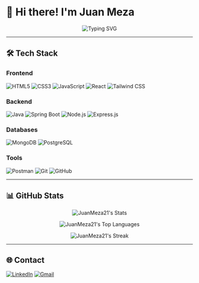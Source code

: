 # 👋 Hi there! I'm Juan Meza

<div align="center">
  
![Typing SVG](https://readme-typing-svg.herokuapp.com?font=Fira+Code&weight=500&size=28&pause=1000&color=36BCF7&center=true&vCenter=true&width=600&lines=Systems+Engineer)

</div>

---

## 🛠️ Tech Stack

### Frontend
<div>
  <img src="https://img.shields.io/badge/HTML5-%23E34F26.svg?style=for-the-badge&logo=html5&logoColor=white" alt="HTML5"/>
  <img src="https://img.shields.io/badge/CSS3-%231572B6.svg?style=for-the-badge&logo=css3&logoColor=white" alt="CSS3"/>
  <img src="https://img.shields.io/badge/JavaScript-%23323330.svg?style=for-the-badge&logo=javascript&logoColor=%23F7DF1E" alt="JavaScript"/>
  <img src="https://img.shields.io/badge/React-%2320232a.svg?style=for-the-badge&logo=react&logoColor=%2361DAFB" alt="React"/>
  <img src="https://img.shields.io/badge/Tailwind_CSS-%2338B2AC.svg?style=for-the-badge&logo=tailwind-css&logoColor=white" alt="Tailwind CSS"/>
</div>

### Backend
<div>
  <img src="https://img.shields.io/badge/Java-%23ED8B00.svg?style=for-the-badge&logo=java&logoColor=white" alt="Java"/>
  <img src="https://img.shields.io/badge/Spring_Boot-%236DB33F.svg?style=for-the-badge&logo=spring-boot&logoColor=white" alt="Spring Boot"/>
  <img src="https://img.shields.io/badge/Node.js-%2343853D.svg?style=for-the-badge&logo=node.js&logoColor=white" alt="Node.js"/>
  <img src="https://img.shields.io/badge/Express.js-%23404d59.svg?style=for-the-badge&logo=express&logoColor=%2361DAFB" alt="Express.js"/>
</div>

### Databases
<div>
  <img src="https://img.shields.io/badge/MongoDB-%234ea94b.svg?style=for-the-badge&logo=mongodb&logoColor=white" alt="MongoDB"/>
  <img src="https://img.shields.io/badge/PostgreSQL-%23316192.svg?style=for-the-badge&logo=postgresql&logoColor=white" alt="PostgreSQL"/>
</div>

### Tools
<div>
  <img src="https://img.shields.io/badge/Postman-FF6C37?style=for-the-badge&logo=postman&logoColor=white" alt="Postman"/>
  <img src="https://img.shields.io/badge/Git-%23F05033.svg?style=for-the-badge&logo=git&logoColor=white" alt="Git"/>
  <img src="https://img.shields.io/badge/GitHub-%23121011.svg?style=for-the-badge&logo=github&logoColor=white" alt="GitHub"/>
</div>

---

## 📊 GitHub Stats

<div align="center">
  
![JuanMeza21's Stats](https://github-readme-stats.vercel.app/api?username=JuanMeza21&theme=blueberry&show_icons=true&hide_border=true&count_private=true&bg_color=00000000)

![JuanMeza21's Top Languages](https://github-readme-stats.vercel.app/api/top-langs/?username=JuanMeza21&theme=blueberry&show_icons=true&hide_border=true&layout=compact&bg_color=00000000)

![JuanMeza21's Streak](https://github-readme-streak-stats.herokuapp.com/?user=JuanMeza21&theme=blueberry&hide_border=true&background=00000000)

</div>

---

## 🌐 Contact

<div align="">

[![LinkedIn](https://img.shields.io/badge/LinkedIn-blue?logo=linkedin&logoColor=white&style=for-the-badge)]()
[![Gmail](https://img.shields.io/badge/Gmail-D14836?logo=gmail&logoColor=white&style=for-the-badge)]()

</div>

